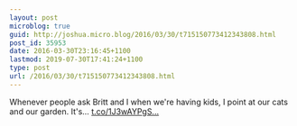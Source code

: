 ```yaml
---
layout: post
microblog: true
guid: http://joshua.micro.blog/2016/03/30/t715150773412343808.html
post_id: 35953
date: 2016-03-30T23:16:45+1100
lastmod: 2019-07-30T17:41:24+1100
type: post
url: /2016/03/30/t715150773412343808.html
---
```

Whenever people ask Britt and I when we're having kids, I point at our cats and our garden. It's… [t.co/1J3wAYPgS...](https://t.co/1J3wAYPgS2)
